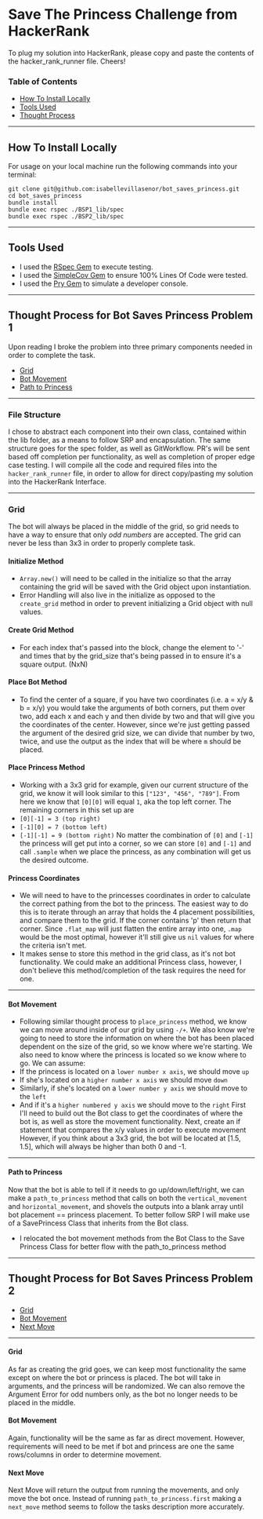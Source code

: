 # Save The Princess Challenge from HackerRank
To plug my solution into HackerRank, please copy and paste the contents of the hacker_rank_runner file. Cheers!

### Table of Contents
- [How To Install Locally](#how-to-install-locally)
- [Tools Used](#tools-used)
- [Thought Process](#thought-process)

---
## How To Install Locally
For usage on your local machine run the following commands into your terminal:

```
git clone git@github.com:isabellevillasenor/bot_saves_princess.git
cd bot_saves_princess
bundle install
bundle exec rspec ./BSP1_lib/spec
bundle exec rspec ./BSP2_lib/spec
```

---
## Tools Used

- I used the [RSpec Gem](https://rspec.info/) to execute testing.
- I used the [SimpleCov Gem](https://github.com/simplecov-ruby/simplecov) to ensure 100% Lines Of Code were tested.
- I used the [Pry Gem](https://github.com/pry/pry) to simulate a developer console.

---
## Thought Process for Bot Saves Princess Problem 1
Upon reading I broke the problem into three primary components needed in order to complete the task.
- [Grid](#grid)
- [Bot Movement](#bot-movement)
- [Path to Princess](#path-to-princess)

---
### File Structure
I chose to abstract each component into their own class, contained within the lib folder, as a means to follow SRP and encapsulation. The same structure goes for the spec folder, as well as GitWorkflow. PR's will be sent based off completion per functionality, as well as completion of proper edge case testing. I will compile all the code and required files into the `hacker_rank_runner` file, in order to allow for direct copy/pasting my solution into the HackerRank Interface. 

---
### Grid
The bot will always be placed in the middle of the grid, so grid needs to have a way to ensure that only *odd numbers* are accepted. The grid can never be less than 3x3 in order to properly complete task. 
#### Initialize Method
- `Array.new()` will need to be called in the initialize so that the array containing the grid will be saved with the Grid object upon instantiation. 
- Error Handling will also live in the initialize as opposed to the `create_grid` method in order to prevent initializing a Grid object with null values.
#### Create Grid Method
- For each index that's passed into the block, change the element to '-' and times that by the grid_size that's being passed in to ensure it's a square output. (NxN)

#### Place Bot Method
- To find the center of a square, if you have two coordinates (i.e. a = x/y & b = x/y) you would take the arguments of both corners, put them over two, add each x and each y and then divide by two and that will give you the coordinates of the center. However, since we're just getting passed the argument of the desired grid size, we can divide that number by two, twice, and use the output as the index that will be where `m` should be placed.

#### Place Princess Method
- Working with a 3x3 grid for example, given our current structure of the grid, we know it will look similar to this `["123", "456", "789"]`. From here we know that `[0][0]` will equal `1`, aka the top left corner. The remaining corners in this set up are 
- `[0][-1] = 3 (top right)` 
- `[-1][0] = 7 (bottom left)`
- `[-1][-1] = 9 (bottom right)`
No matter the combination of `[0]` and `[-1]` the princess will get put into a corner, so we can store `[0]` and `[-1]` and call `.sample` when we place the princess, as any combination will get us the desired outcome. 

#### Princess Coordinates
- We will need to have to the princesses coordinates in order to calculate the correct pathing from the bot to the princess. The easiest way to do this is to iterate through an array that holds the 4 placement possibilities, and compare them to the grid. If the corner contains 'p' then return that corner. Since `.flat_map` will just flatten the entire array into one, `.map` would be the most optimal, however it'll still give us `nil` values for where the criteria isn't met. 
- It makes sense to store this method in the grid class, as it's not bot functionality. We could make an additional Princess class, however, I don't believe this method/completion of the task requires the need for one.

---
#### Bot Movement
- Following similar thought process to `place_princess` method, we know we can move around inside of our grid by using `-/+`. We also know we're going to need to store the information on where the bot has been placed dependent on the size of the grid, so we know where we're starting. We also need to know where the princess is located so we know where to go. We can assume: 
- If the princess is located on a `lower number x axis`, we should move `up` 
- If she's located on a `higher number x axis` we should move `down` 
- Similarly, if she's located on a `lower number y axis` we should move to the `left`
- And if it's a `higher numbered y axis` we should move to the `right`
First I'll need to build out the Bot class to get the coordinates of where the bot is, as well as store the movement functionality. Next, create an if statement that compares the x/y values in order to execute movement
However, if you think about a 3x3 grid, the bot will be located at [1.5, 1.5], which will always be higher than both 0 and -1. 

---
#### Path to Princess
Now that the bot is able to tell if it needs to go up/down/left/right, we can make a `path_to_princess` method that calls on both the `vertical_movement` and `horizontal_movement`, and shovels the outputs into a blank array until bot placement == princess placement. To better follow SRP I will make use of a SavePrincess Class that inherits from the Bot class.
- I relocated the bot movement methods from the Bot Class to the Save Princess Class for better flow with the path_to_princess method

---

## Thought Process for Bot Saves Princess Problem 2
- [Grid](#grid)
- [Bot Movement](#bot-movement)
- [Next Move](#next-move)

---

#### Grid
As far as creating the grid goes, we can keep most functionality the same except on where the bot or princess is placed. The bot will take in arguments, and the princess will be randomized. We can also remove the Argument Error for odd numbers only, as the bot no longer needs to be placed in the middle. 

#### Bot Movement
Again, functionality will be the same as far as direct movement. However, requirements will need to be met if bot and princess are one the same rows/columns in order to determine movement. 

#### Next Move
Next Move will return the output from running the movements, and only move the bot once. Instead of running `path_to_princess.first` making a `next_move` method seems to follow the tasks description more accurately. 

